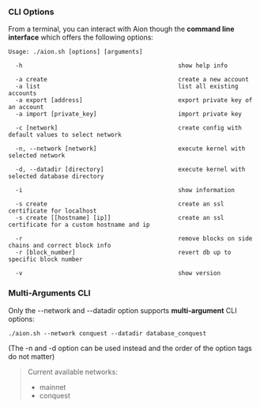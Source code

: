### CLI Options
From a terminal, you can interact with Aion though the **command line interface** which offers the following options:

```
Usage: ./aion.sh [options] [arguments]

  -h                                            show help info

  -a create                                     create a new account
  -a list                                       list all existing accounts
  -a export [address]                           export private key of an account
  -a import [private_key]                       import private key

  -c [network]                                  create config with default values to select network

  -n, --network [network]                       execute kernel with selected network

  -d, --datadir [directory]                     execute kernel with selected database directory

  -i                                            show information

  -s create                                     create an ssl certificate for localhost
  -s create [[hostname] [ip]]                   create an ssl certificate for a custom hostname and ip

  -r                                            remove blocks on side chains and correct block info
  -r [block_number]                             revert db up to specific block number

  -v                                            show version
```
### Multi-Arguments CLI
Only the --network and --datadir option supports **multi-argument** CLI options:
```
./aion.sh --network conquest --datadir database_conquest
```
(The -n and -d option can be used instead and the order of the option tags do not matter)
> Current available networks:
> - mainnet
> - conquest